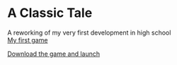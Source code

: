 # A Classic Tale
A reworking of my very first development in high school  
[My first game](https://github.com/Mentra20/A-Classic-Tale-V1)

[Download the game and launch](https://github.com/WolvesWithSword/A-Classic-Tale/blob/main/Game_Compiled.zip)
